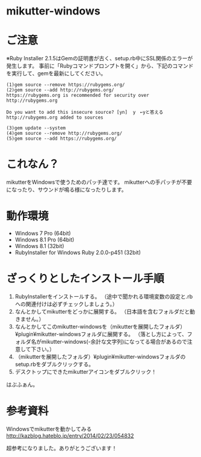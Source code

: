 mikutter-windows
================

# ご注意
※Ruby Installer 2.1.5はGemの証明書が古く、setup.rb中にSSL関係のエラーが発生します。
事前に「Rubyコマンドプロンプトを開く」から、下記のコマンドを実行して、gemを最新にしてください。

    (1)gem source --remove https://rubygems.org/
    (2)gem source --add http://rubygems.org/
    https://rubygems.org is recommended for security over http://rubygems.org

    Do you want to add this insecure source? [yn]  y　←yと答える
    http://rubygems.org added to sources

    (3)gem update --system
    (4)gem source --remove http://rubygems.org/
    (5)gem source --add https://rubygems.org/

# これなん？
mikutterをWindowsで使うためのパッチ達です。
mikutterへの手パッチが不要になったり、サウンドが鳴る様になったりします。

# 動作環境
* Windows 7 Pro (64bit)
* Windows 8.1 Pro (64bit)
* Windows 8.1 (32bit)
* RubyInstaller for Windows Ruby 2.0.0-p451 (32bit)

# ざっくりとしたインストール手順
1. RubyInstallerをインストールする。
（途中で聞かれる環境変数の設定と.rbへの関連付けは必ずチェックしましょう。）
2. なんとかしてmikutterをどっかに展開する。
（日本語を含むフォルダだと動きません。）
3. なんとかしてこのmikutter-windowsを（mikutterを展開したフォルダ）¥plugin¥mikutter-windowsフォルダに展開する。
（落とし方によって、フォルダ名がmikutter-windows(-余計な文字列)になってる場合があるので注意して下さい。）
4. （mikutterを展開したフォルダ）¥plugin¥mikutter-windowsフォルダのsetup.rbをダブルクリックする。
5. デスクトップにできたmikutterアイコンをダブルクリック！

はぶふぁん。


# 参考資料

Windowsでmikutterを動かしてみる
http://kazblog.hateblo.jp/entry/2014/02/23/054832

超参考になりました。ありがとうございます！
